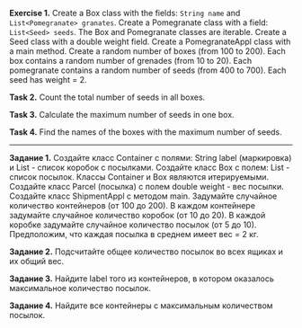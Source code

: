 **Exercise 1.**
Create a Box class with the fields: ``String name`` and ``List<Pomegranate> granates``.
Create a Pomegranate class with a field: ``List<Seed> seeds``.
The Box and Pomegranate classes are iterable.
Create a Seed class with a double weight field.
Create a PomegranateAppl class with a main method. Create a random number of boxes (from 100 to 200).
Each box contains a random number of grenades (from 10 to 20).
Each pomegranate contains a random number of seeds (from 400 to 700).
Each seed has weight = 2.

**Task 2.**
Count the total number of seeds in all boxes.

**Task 3.**
Calculate the maximum number of seeds in one box.

**Task 4.**
Find the names of the boxes with the maximum number of seeds.

___________________________________________________

**Задание 1.**
Создайте класс Container с полями: String label (маркировка) и List<Box> - список коробок с посылками.
Создайте класс Box с полем: List<Parcel> - список посылок.
Классы Container и Box являются итерируемыми.
Создайте класс Parcel (посылка) с полем double weight - вес посылки.
Создайте класс ShipmentAppl с методом main. 
Задумайте случайное количество контейнеров (от 100 до 200).
В каждом контейнере задумайте случайное количество коробок (от 10 до 20).
В каждой коробке задумайте случайное количество посылок (от 5 до 10).
Предположим, что каждая посылка в среднем имеет вес = 2 кг.

**Задание 2.**
Подсчитайте общее количество посылок во всех ящиках и их общий вес.

**Задание 3.**
Найдите label того из контейнеров, в котором оказалось максимальное количество посылок.

**Задание 4.**
Найдите все контейнеры с максимальным количеством посылок.







